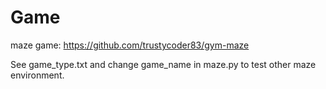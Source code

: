 # Game 
maze game:  https://github.com/trustycoder83/gym-maze

See game_type.txt and change game_name in maze.py to test other maze environment.


